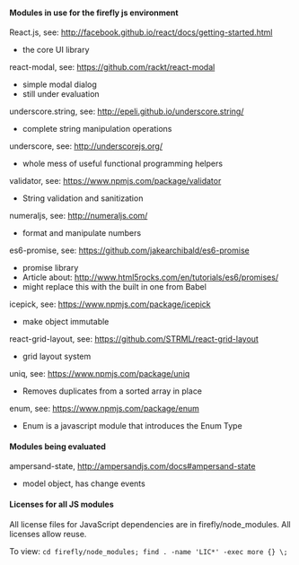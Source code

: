 

#### Modules in use for the firefly js environment

React.js, see:  http://facebook.github.io/react/docs/getting-started.html

* the core UI library

react-modal, see: https://github.com/rackt/react-modal

* simple modal dialog
* still under evaluation

underscore.string, see: http://epeli.github.io/underscore.string/

* complete string manipulation operations

underscore, see: http://underscorejs.org/

* whole mess of useful functional programming helpers

validator, see: https://www.npmjs.com/package/validator

* String validation and sanitization

numeraljs, see: http://numeraljs.com/

* format and manipulate numbers

es6-promise, see: https://github.com/jakearchibald/es6-promise

* promise library
* Article about: http://www.html5rocks.com/en/tutorials/es6/promises/
* might replace this with the built in one from Babel

icepick, see: https://www.npmjs.com/package/icepick

* make object immutable


react-grid-layout, see: https://github.com/STRML/react-grid-layout

* grid layout system

uniq, see: https://www.npmjs.com/package/uniq

* Removes duplicates from a sorted array in place


enum, see: https://www.npmjs.com/package/enum

* Enum is a javascript module that introduces the Enum Type


#### Modules being evaluated

ampersand-state, http://ampersandjs.com/docs#ampersand-state

* model object, has change events



#### Licenses for all JS modules

All license files for JavaScript dependencies are in firefly/node_modules. All licenses allow reuse.

To view:
`cd firefly/node_modules; find . -name 'LIC*' -exec more {} \;`
